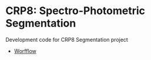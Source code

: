 # CRP8: Spectro-Photometric Segmentation
Development code for CRP8 Segmentation project

- [Worfflow](https://github.com/COINtoolbox/crp8_segmentation/blob/main/Workflow.md)
